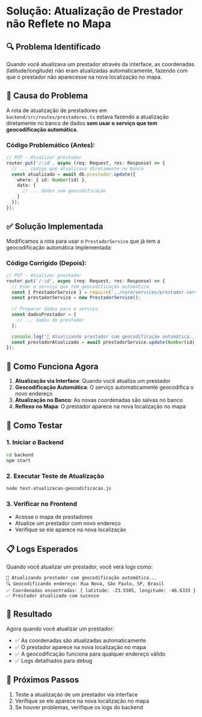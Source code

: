 # Solução: Atualização de Prestador não Reflete no Mapa

## 🔍 Problema Identificado

Quando você atualizava um prestador através da interface, as coordenadas (latitude/longitude) não eram atualizadas automaticamente, fazendo com que o prestador não aparecesse na nova localização no mapa.

## 🐛 Causa do Problema

A rota de atualização de prestadores em `backend/src/routes/prestadores.ts` estava fazendo a atualização diretamente no banco de dados **sem usar o serviço que tem geocodificação automática**.

### Código Problemático (Antes):
```typescript
// PUT - Atualizar prestador
router.put('/:id', async (req: Request, res: Response) => {
  // ... código que atualizava diretamente no banco
  const atualizado = await db.prestador.update({
    where: { id: Number(id) },
    data: {
      // ... dados sem geocodificação
    }
  });
});
```

## ✅ Solução Implementada

Modificamos a rota para usar o `PrestadorService` que já tem a geocodificação automática implementada:

### Código Corrigido (Depois):
```typescript
// PUT - Atualizar prestador
router.put('/:id', async (req: Request, res: Response) => {
  // Usar o serviço que tem geocodificação automática
  const { PrestadorService } = require('../core/services/prestador.service');
  const prestadorService = new PrestadorService();
  
  // Preparar dados para o serviço
  const dadosPrestador = {
    // ... dados do prestador
  };

  console.log('📍 Atualizando prestador com geocodificação automática...');
  const prestadorAtualizado = await prestadorService.update(Number(id), dadosPrestador);
});
```

## 🔧 Como Funciona Agora

1. **Atualização via Interface**: Quando você atualiza um prestador
2. **Geocodificação Automática**: O serviço automaticamente geocodifica o novo endereço
3. **Atualização no Banco**: As novas coordenadas são salvas no banco
4. **Reflexo no Mapa**: O prestador aparece na nova localização no mapa

## 🧪 Como Testar

### 1. Iniciar o Backend
```bash
cd backend
npm start
```

### 2. Executar Teste de Atualização
```bash
node test-atualizacao-geocodificacao.js
```

### 3. Verificar no Frontend
- Acesse o mapa de prestadores
- Atualize um prestador com novo endereço
- Verifique se ele aparece na nova localização

## 📋 Logs Esperados

Quando você atualizar um prestador, você verá logs como:

```
📍 Atualizando prestador com geocodificação automática...
🔍 Geocodificando endereço: Rua Nova, São Paulo, SP, Brasil
✅ Coordenadas encontradas: { latitude: -23.5505, longitude: -46.6333 }
✅ Prestador atualizado com sucesso
```

## 🎯 Resultado

Agora quando você atualizar um prestador:
- ✅ As coordenadas são atualizadas automaticamente
- ✅ O prestador aparece na nova localização no mapa
- ✅ A geocodificação funciona para qualquer endereço válido
- ✅ Logs detalhados para debug

## 🔄 Próximos Passos

1. Teste a atualização de um prestador via interface
2. Verifique se ele aparece na nova localização no mapa
3. Se houver problemas, verifique os logs do backend 